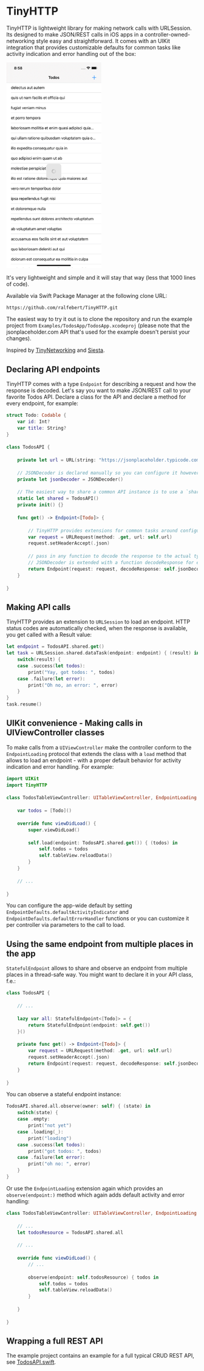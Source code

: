 # TinyHTTP

TinyHTTP is lightweight library for making network calls with URLSession. Its designed to make JSON/REST calls in iOS apps in a controller-owned-networking style easy and straightforward. It comes with an UIKit integration that provides customizable defaults for common tasks like activity indication and error handling out of the box:

<img src="https://raw.githubusercontent.com/ralfebert/TinyHTTP/master/Docs/todos-loading.png" width="250">

It's very lightweight and simple and it will stay that way (less that 1000 lines of code).

Available via Swift Package Manager at the following clone URL:

```
https://github.com/ralfebert/TinyHTTP.git
```

The easiest way to try it out is to clone the repository and run the example project from `Examples/TodosApp/TodosApp.xcodeproj` (please note that the jsonplaceholder.com API that's used for the example doesn't persist your changes).

Inspired by [TinyNetworking](https://github.com/objcio/tiny-networking) and [Siesta](https://bustoutsolutions.github.io/siesta/).

## Declaring API endpoints

TinyHTTP comes with a type `Endpoint` for describing a request and how the response is decoded.
Let's say you want to make JSON/REST call to your favorite Todos API. Declare a class for the API and declare a method for every endpoint, for example:

```swift
struct Todo: Codable {
    var id: Int?
    var title: String?
}

class TodosAPI {

    private let url = URL(string: "https://jsonplaceholder.typicode.com/todos/")!
    
    // JSONDecoder is declared manually so you can configure it however needed for the API
    private let jsonDecoder = JSONDecoder()

    // The easiest way to share a common API instance is to use a `shared` singleton
    static let shared = TodosAPI()
    private init() {}

    func get() -> Endpoint<[Todo]> {
        
        // TinyHTTP provides extensions for common tasks around configuring a URLRequest:
        var request = URLRequest(method: .get, url: self.url)
        request.setHeaderAccept(.json)
        
        // pass in any function to decode the response to the actual type
        // JSONDecoder is extended with a function decodeResponse for easy JSON Codable support:
        return Endpoint(request: request, decodeResponse: self.jsonDecoder.decodeResponse)
    }

}
```

## Making API calls

TinyHTTP provides an extension to `URLSession` to load an endpoint. HTTP status codes are automatically checked, when the response is available, you get called with a Result value:

```swift
let endpoint = TodosAPI.shared.get()
let task = URLSession.shared.dataTask(endpoint: endpoint) { (result) in
    switch(result) {
    case .success(let todos):
        print("Yay, got todos: ", todos)
    case .failure(let error):
        print("Oh no, an error: ", error)
    }
}
task.resume()
```

## UIKit convenience - Making calls in UIViewController classes

To make calls from a `UIViewController` make the controller conform to the `EndpointLoading` protocol that extends the class with a `load` method that allows to load an endpoint - with a proper default behavior for activity indication and error handling. For example:

```swift
import UIKit
import TinyHTTP

class TodosTableViewController: UITableViewController, EndpointLoading {

    var todos = [Todo]()

    override func viewDidLoad() {
        super.viewDidLoad()

        self.load(endpoint: TodosAPI.shared.get()) { (todos) in
            self.todos = todos
            self.tableView.reloadData()
        }
    }

    // ...

}
```

You can configure the app-wide default by setting `EndpointDefaults.defaultActivityIndicator` and `EndpointDefaults.defaultErrorHandler` functions or you can customize it per controller via parameters to the call to load.

## Using the same endpoint from multiple places in the app

`StatefulEndpoint` allows to share and observe an endpoint from multiple places in a thread-safe way. You might want to declare it in your API class, f.e.:

```swift
class TodosAPI {

    // ...

    lazy var all: StatefulEndpoint<[Todo]> = {
        return StatefulEndpoint(endpoint: self.get())
    }()

    private func get() -> Endpoint<[Todo]> {
        var request = URLRequest(method: .get, url: self.url)
        request.setHeaderAccept(.json)
        return Endpoint(request: request, decodeResponse: self.jsonDecoder.decodeResponse)
    }
    
}
```

You can observe a stateful endpoint instance:

```swift
TodosAPI.shared.all.observe(owner: self) { (state) in
    switch(state) {
    case .empty:
        print("not yet")
    case .loading(_):
        print("loading")
    case .success(let todos):
        print("got todos: ", todos)
    case .failure(let error):
        print("oh no: ", error)
    }
}
```

Or use the `EndpointLoading` extension again which provides an `observe(endpoint:)` method which again adds default activity and error handling:

```swift
class TodosTableViewController: UITableViewController, EndpointLoading {

    // ...
    let todosResource = TodosAPI.shared.all

    // ...

    override func viewDidLoad() {
        // ...

        observe(endpoint: self.todosResource) { todos in
            self.todos = todos
            self.tableView.reloadData()
        }

    }

}
```

## Wrapping a full REST API

The example project contains an example for a full typical CRUD REST API, see [TodosAPI.swift](https://github.com/ralfebert/TinyHTTP/blob/master/Examples/TodosApp/TodosApp/API/TodosAPI.swift#L35).
